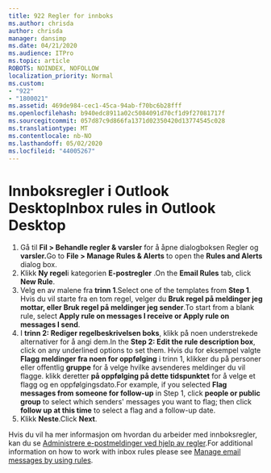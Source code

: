 ```yaml
---
title: 922 Regler for innboks
ms.author: chrisda
author: chrisda
manager: dansimp
ms.date: 04/21/2020
ms.audience: ITPro
ms.topic: article
ROBOTS: NOINDEX, NOFOLLOW
localization_priority: Normal
ms.custom:
- "922"
- "1800021"
ms.assetid: 469de984-cec1-45ca-94ab-f70bc6b28fff
ms.openlocfilehash: b940edc8911a02c5084091d70cf1d9f27081717f
ms.sourcegitcommit: 057d87c9d866fa1371d02350420d13774545c028
ms.translationtype: MT
ms.contentlocale: nb-NO
ms.lasthandoff: 05/02/2020
ms.locfileid: "44005267"
---
```

# <a name="inbox-rules-in-outlook-desktop"></a><span data-ttu-id="cae81-102">Innboksregler i Outlook Desktop</span><span class="sxs-lookup"><span data-stu-id="cae81-102">Inbox rules in Outlook Desktop</span></span>

1. <span data-ttu-id="cae81-103">Gå til **Fil > Behandle regler & varsler** for å åpne dialogboksen Regler og **varsler.**</span><span class="sxs-lookup"><span data-stu-id="cae81-103">Go to **File > Manage Rules & Alerts** to open the **Rules and Alerts** dialog box.</span></span>
2. <span data-ttu-id="cae81-104">Klikk **Ny regel**i kategorien **E-postregler** .</span><span class="sxs-lookup"><span data-stu-id="cae81-104">On the **Email Rules** tab, click **New Rule**.</span></span>
3. <span data-ttu-id="cae81-105">Velg en av malene fra **trinn 1**.</span><span class="sxs-lookup"><span data-stu-id="cae81-105">Select one of the templates from **Step 1**.</span></span> <span data-ttu-id="cae81-106">Hvis du vil starte fra en tom regel, velger du **Bruk regel på meldinger jeg mottar, eller Bruk regel på meldinger jeg sender**.</span><span class="sxs-lookup"><span data-stu-id="cae81-106">To start from a blank rule, select **Apply rule on messages I receive or Apply rule on messages I send**.</span></span>
4. <span data-ttu-id="cae81-107">I **trinn 2: Rediger regelbeskrivelsen boks**, klikk på noen understrekede alternativer for å angi dem.</span><span class="sxs-lookup"><span data-stu-id="cae81-107">In the **Step 2: Edit the rule description box**, click on any underlined options to set them.</span></span> <span data-ttu-id="cae81-108">Hvis du for eksempel valgte **Flagg meldinger fra noen for oppfølging** i trinn 1, klikker du på personer eller offentlig **gruppe** for å velge hvilke avsenderes meldinger du vil flagge. klikk deretter **på oppfølging på dette tidspunktet** for å velge et flagg og en oppfølgingsdato.</span><span class="sxs-lookup"><span data-stu-id="cae81-108">For example, if you selected **Flag messages from someone for follow-up** in Step 1, click **people or public group** to select which senders' messages you want to flag; then click **follow up at this time** to select a flag and a follow-up date.</span></span>
5. <span data-ttu-id="cae81-109">Klikk **Neste**.</span><span class="sxs-lookup"><span data-stu-id="cae81-109">Click **Next**.</span></span>

<span data-ttu-id="cae81-110">Hvis du vil ha mer informasjon om hvordan du arbeider med innboksregler, kan du se [Administrere e-postmeldinger ved hjelp av regler](https://support.office.com/article/manage-email-messages-by-using-rules-c24f5dea-9465-4df4-ad17-a50704d66c59).</span><span class="sxs-lookup"><span data-stu-id="cae81-110">For additional information on how to work with inbox rules please see [Manage email messages by using rules](https://support.office.com/article/manage-email-messages-by-using-rules-c24f5dea-9465-4df4-ad17-a50704d66c59).</span></span>
